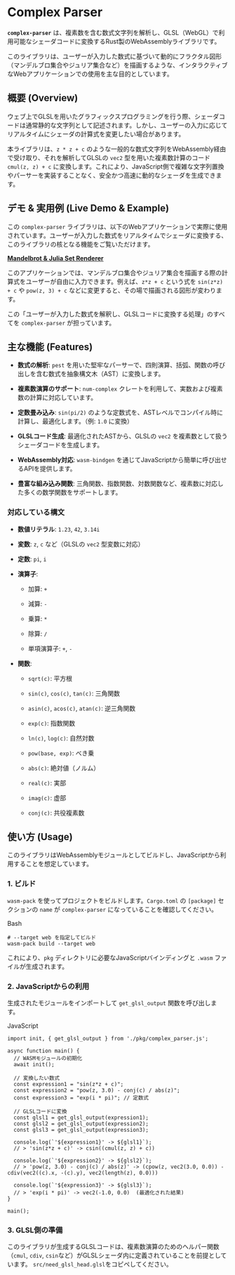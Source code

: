 # Complex Parser

**`complex-parser`** は、複素数を含む数式文字列を解析し、GLSL（WebGL）で利用可能なシェーダコードに変換するRust製のWebAssemblyライブラリです。

このライブラリは、ユーザーが入力した数式に基づいて動的にフラクタル図形（マンデルブロ集合やジュリア集合など）を描画するような、インタラクティブなWebアプリケーションでの使用を主な目的としています。

## 概要 (Overview)

ウェブ上でGLSLを用いたグラフィックスプログラミングを行う際、シェーダコードは通常静的な文字列として記述されます。しかし、ユーザーの入力に応じてリアルタイムにシェーダの計算式を変更したい場合があります。

本ライブラリは、`z * z + c` のような一般的な数式文字列をWebAssembly経由で受け取り、それを解析してGLSLの `vec2` 型を用いた複素数計算のコード `cmul(z, z) + c` に変換します。これにより、JavaScript側で複雑な文字列置換やパーサーを実装することなく、安全かつ高速に動的なシェーダを生成できます。

## デモ & 実用例 (Live Demo & Example)

この `complex-parser` ライブラリは、以下のWebアプリケーションで実際に使用されています。ユーザーが入力した数式をリアルタイムでシェーダに変換する、このライブラリの核となる機能をご覧いただけます。

**[Mandelbrot & Julia Set Renderer](https://kokutoupan.github.io/mandelbrot-julia-set-renderer/)**


このアプリケーションでは、マンデルブロ集合やジュリア集合を描画する際の計算式をユーザーが自由に入力できます。例えば、`z*z + c` という式を `sin(z*z) + c` や `pow(z, 3) + c` などに変更すると、その場で描画される図形が変わります。

この「ユーザーが入力した数式を解釈し、GLSLコードに変換する処理」のすべてを `complex-parser` が担っています。

## 主な機能 (Features)

-   **数式の解析**: `pest` を用いた堅牢なパーサーで、四則演算、括弧、関数の呼び出しを含む数式を抽象構文木（AST）に変換します。
    
-   **複素数演算のサポート**: `num-complex` クレートを利用して、実数および複素数の計算に対応しています。
    
-   **定数畳み込み**: `sin(pi/2)` のような定数式を、ASTレベルでコンパイル時に計算し、最適化します。（例: `1.0` に変換）
    
-   **GLSLコード生成**: 最適化されたASTから、GLSLの `vec2` を複素数として扱うシェーダコードを生成します。
    
-   **WebAssembly対応**: `wasm-bindgen` を通じてJavaScriptから簡単に呼び出せるAPIを提供します。
    
-   **豊富な組み込み関数**: 三角関数、指数関数、対数関数など、複素数に対応した多くの数学関数をサポートします。
    

### 対応している構文

-   **数値リテラル**: `1.23`, `42`, `3.14i`
    
-   **変数**: `z`, `c` など（GLSLの `vec2` 型変数に対応）
    
-   **定数**: `pi`, `i`
    
-   **演算子**:
    
    -   加算: `+`
        
    -   減算: `-`
        
    -   乗算: `*`
        
    -   除算: `/`
        
    -   単項演算子: `+`, `-`
        
-   **関数**:
    
    -   `sqrt(c)`: 平方根
        
    -   `sin(c)`, `cos(c)`, `tan(c)`: 三角関数
        
    -   `asin(c)`, `acos(c)`, `atan(c)`: 逆三角関数
        
    -   `exp(c)`: 指数関数
        
    -   `ln(c)`, `log(c)`: 自然対数
        
    -   `pow(base, exp)`: べき乗
        
    -   `abs(c)`: 絶対値（ノルム）
        
    -   `real(c)`: 実部
        
    -   `imag(c)`: 虚部
        
    -   `conj(c)`: 共役複素数
        

## 使い方 (Usage)

このライブラリはWebAssemblyモジュールとしてビルドし、JavaScriptから利用することを想定しています。
### 1. ビルド

`wasm-pack` を使ってプロジェクトをビルドします。`Cargo.toml` の `[package]` セクションの `name` が `complex-parser` になっていることを確認してください。

Bash

```
# --target web を指定してビルド
wasm-pack build --target web
```

これにより、`pkg` ディレクトリに必要なJavaScriptバインディングと `.wasm` ファイルが生成されます。

### 2. JavaScriptからの利用

生成されたモジュールをインポートして `get_glsl_output` 関数を呼び出します。

JavaScript

```
import init, { get_glsl_output } from './pkg/complex_parser.js';

async function main() {
  // WASMモジュールの初期化
  await init();

  // 変換したい数式
  const expression1 = "sin(z*z + c)";
  const expression2 = "pow(z, 3.0) - conj(c) / abs(z)";
  const expression3 = "exp(i * pi)"; // 定数式

  // GLSLコードに変換
  const glsl1 = get_glsl_output(expression1);
  const glsl2 = get_glsl_output(expression2);
  const glsl3 = get_glsl_output(expression3);

  console.log(`'${expression1}' -> ${glsl1}`);
  // > 'sin(z*z + c)' -> csin((cmul(z, z) + c))

  console.log(`'${expression2}' -> ${glsl2}`);
  // > 'pow(z, 3.0) - conj(c) / abs(z)' -> (cpow(z, vec2(3.0, 0.0)) - cdiv(vec2((c).x, -(c).y), vec2(length(z), 0.0)))

  console.log(`'${expression3}' -> ${glsl3}`);
  // > 'exp(i * pi)' -> vec2(-1.0, 0.0)  (最適化された結果)
}

main();

```

### 3. GLSL側の準備

このライブラリが生成するGLSLコードは、複素数演算のためのヘルパー関数（`cmul`, `cdiv`, `csin`など）がGLSLシェーダ内に定義されていることを前提としています。
`src/need_glsl_head.glsl`をコピペしてください。
